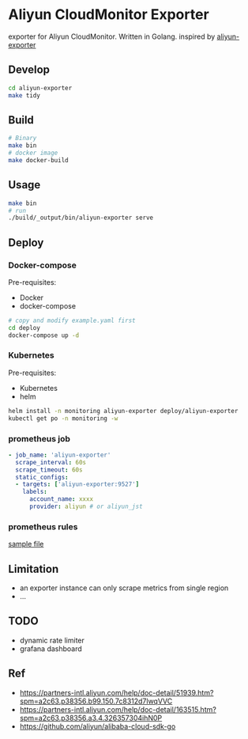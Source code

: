 # Aliyun CloudMonitor Exporter

exporter for Aliyun CloudMonitor. Written in Golang.
inspired by [aliyun-exporter](https://github.com/fengxsong/aliyun-exporter)

## Develop

```bash
cd aliyun-exporter
make tidy
```

## Build

```bash
# Binary
make bin
# docker image
make docker-build
```

## Usage

```bash
make bin
# run
./build/_output/bin/aliyun-exporter serve
```

## Deploy

### Docker-compose

Pre-requisites:

- Docker
- docker-compose

```bash
# copy and modify example.yaml first
cd deploy
docker-compose up -d
```

### Kubernetes

Pre-requisites:

- Kubernetes
- helm

```bash
helm install -n monitoring aliyun-exporter deploy/aliyun-exporter
kubectl get po -n monitoring -w
```

### prometheus job

```yaml
- job_name: 'aliyun-exporter'
  scrape_interval: 60s
  scrape_timeout: 60s
  static_configs:
  - targets: ['aliyun-exporter:9527']
    labels:
      account_name: xxxx
      provider: aliyun # or aliyun_jst
```

### prometheus rules

[sample file](https://../deploy/rules.yaml)

## Limitation

- an exporter instance can only scrape metrics from single region
- ...

## TODO

- dynamic rate limiter
- grafana dashboard

## Ref

- https://partners-intl.aliyun.com/help/doc-detail/51939.htm?spm=a2c63.p38356.b99.150.7c8312d7lwqVVC
- https://partners-intl.aliyun.com/help/doc-detail/163515.htm?spm=a2c63.p38356.a3.4.326357304ihN0P
- https://github.com/aliyun/alibaba-cloud-sdk-go